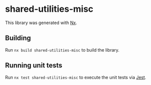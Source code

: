 # shared-utilities-misc

This library was generated with [Nx](https://nx.dev).

## Building

Run `nx build shared-utilities-misc` to build the library.

## Running unit tests

Run `nx test shared-utilities-misc` to execute the unit tests via [Jest](https://jestjs.io).
